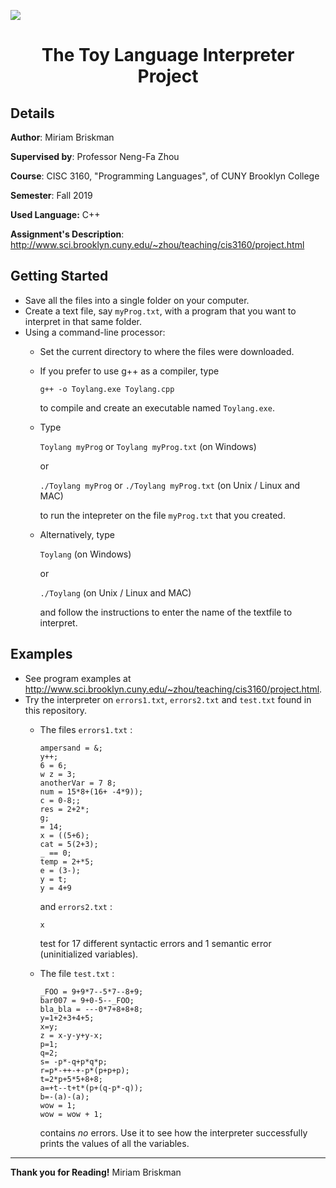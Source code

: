 ![](https://github.com/mary060196/CISC3160_Project/blob/master/The%20Toy%20Language.png?raw=true)
# <p align="center">The Toy Language Interpreter Project</p>
## Details

**Author**: Miriam Briskman

**Supervised by**: Professor Neng-Fa Zhou

**Course**: CISC 3160, "Programming Languages", of CUNY Brooklyn College

**Semester**: Fall 2019

**Used Language:** C++

**Assignment's Description**: http://www.sci.brooklyn.cuny.edu/~zhou/teaching/cis3160/project.html
## Getting Started
- Save all the files into a single folder on your computer.
- Create a text file, say `myProg.txt`, with a program that you want to interpret in that same folder.
- Using a command-line processor:
  - Set the current directory to where the files were downloaded.
  - If you prefer to use g++ as a compiler, type

    `g++ -o Toylang.exe Toylang.cpp`

    to compile and create an executable named `Toylang.exe`.
  - Type

    `Toylang myProg` or `Toylang myProg.txt` (on Windows)

    or

    `./Toylang myProg` or `./Toylang myProg.txt` (on Unix / Linux and MAC)

    to run the intepreter on the file `myProg.txt` that you created.
  - Alternatively, type

    `Toylang` (on Windows)

    or

    `./Toylang` (on Unix / Linux and MAC)

    and follow the instructions to enter the name of the textfile to interpret.

## Examples
- See program examples at http://www.sci.brooklyn.cuny.edu/~zhou/teaching/cis3160/project.html.
- Try the interpreter on `errors1.txt`, `errors2.txt` and `test.txt` found in this repository. 
  - The files `errors1.txt` :
  
    ```
    ampersand = &;
    y++;
    6 = 6;
    w z = 3;
    anotherVar = 7 8;
    num = 15*8+(16+ -4*9));
    c = 0-8;;
    res = 2+2*;
    g;
    = 14;
    x = ((5+6);
    cat = 5(2+3);
    _ == 0;
    temp = 2+*5;
    e = (3-);
    y = t;
    y = 4+9
    ```
    and `errors2.txt` :
    
    ```
    x
    ```
    test for 17 different syntactic errors and 1 semantic error (uninitialized variables). 
  - The file `test.txt` :
  
    ```
    _FOO = 9+9*7--5*7--8+9;
    bar007 = 9+0-5--_FOO;
    bla_bla = ---0*7+8+8+8;
    y=1+2+3+4+5;
    x=y;
    z = x-y-y+y-x;
    p=1;
    q=2;
    s= -p*-q+p*q*p;
    r=p*-++-+-p*(p+p+p);
    t=2*p+5*5+8+8;
    a=+t--t+t*(p+(q-p*-q));
    b=-(a)-(a);
    wow = 1;
    wow = wow + 1;
    ```
    contains _no_ errors. Use it to see how the interpreter successfully prints the values of all the variables.
<hr>

**Thank you for Reading!** Miriam Briskman

